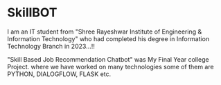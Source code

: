 # SkillBOT
I am an IT student from "Shree Rayeshwar Institute of Engineering & Information Technology" who had completed his degree in Information Technology Branch in 2023...!!

"Skill Based Job Recommendation Chatbot" was My Final Year college Project. where we have worked on many technologies some of them are PYTHON, DIALOGFLOW, FLASK etc. 
